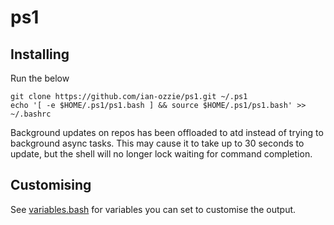 # ps1

## Installing

Run the below

```
git clone https://github.com/ian-ozzie/ps1.git ~/.ps1
echo '[ -e $HOME/.ps1/ps1.bash ] && source $HOME/.ps1/ps1.bash' >> ~/.bashrc
```

Background updates on repos has been offloaded to atd instead of trying to background async tasks. This may cause it to take up to 30 seconds to update, but the shell will no longer lock waiting for command completion.

## Customising

See [variables.bash](variables.bash) for variables you can set to customise the output.
